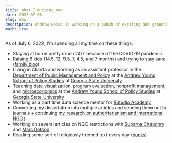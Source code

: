 ```yaml
---
title: What I'm doing now
date: 2022-07-06
slug: now
description: Andrew Heiss is working on a bunch of exciting and groundbreaking projects
math: true
---
```


As of July 6, 2022, I'm spending all my time on these things:

* Staying at home pretty much 24/7 because of the COVID-19 pandemic
* Raising 6 kids (14.5, 12, 9.5, 7, 4.5, and 7 months) and trying to stay sane ([family blog](http://www.heissatopia.com/))
* Living in Atlanta and working as an assistant professor in the [Department of Public Management and Policy](https://aysps.gsu.edu/public-management-policy/) at the [Andrew Young School of Policy Studies](https://aysps.gsu.edu/) at [Georgia State University](https://www.gsu.edu/)
* Teaching [data visualization](https://datavizs21.classes.andrewheiss.com/), [program evaluation](https://evalsp22.classes.andrewheiss.com/), [nonprofit management](https://nonprofitsp22.classes.andrewheiss.com), and [microeconomics](https://econsp21.classes.andrewheiss.com/) at the [Andrew Young School of Policy Studies](https://aysps.gsu.edu/) at [Georgia State University](https://www.gsu.edu/)
* Working as a part time data science mentor for [RStudio Academy](https://www.rstudio.com/academy)
* Converting my dissertation into multiple articles and sending them out to journals + continuing [my research on authoritarianism and international NGOs](https://www.ingoresearch.org/)
* Working on several articles on NGO restrictions with [Suparna Chaudhry](http://www.suparnachaudhry.com/) and [Marc Dotson](https://marriottschool.byu.edu/directory/details?id=50683)
* Reading some sort of religiously themed text every day ([books](https://www.goodreads.com/review/list/2733632-andrew-heiss?shelf=religious))
